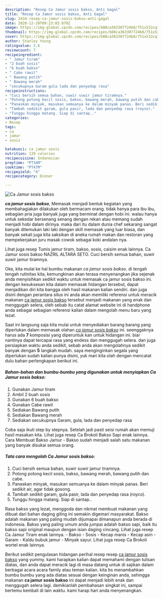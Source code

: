 ```yaml
---
description: "Resep Ca Jamur sosis bakso, Anti Gagal"
title: "Resep Ca Jamur sosis bakso, Anti Gagal"
slug: 2434-resep-ca-jamur-sosis-bakso-anti-gagal
date: 2020-12-20T09:23:03.878Z
image: https://img-global.cpcdn.com/recipes/b88ca363307724b8/751x532cq70/ca-jamur-sosis-bakso-foto-resep-utama.jpg
thumbnail: https://img-global.cpcdn.com/recipes/b88ca363307724b8/751x532cq70/ca-jamur-sosis-bakso-foto-resep-utama.jpg
cover: https://img-global.cpcdn.com/recipes/b88ca363307724b8/751x532cq70/ca-jamur-sosis-bakso-foto-resep-utama.jpg
author: Stanley Young
ratingvalue: 3.6
reviewcount: 7
recipeingredient:
- " Jamur tiram"
- "2 buah sosis"
- "6 buah bakso"
- " Cabe rawit"
- " Bawang putih"
- " Bawang merah"
- "secukupnya Garam gula lada dan penyedap rasa"
recipeinstructions:
- "Cuci bersih semua bahan, suwir suwir jamur tiramnya."
- "Potong potong kecil sosis, bakso, bawang merah, bawang putih dan cabe."
- "Panaskan minyak, masukan semuanya ke dalam minyak panas. Beri sedikit air, agar tidak gosong."
- "Tambah sedikit garam, gula pasir, lada dan penyedap rasa (royco)."
- "Tunggu hingga matang. Siap di santap.."
categories:
- Resep
tags:
- ca
- jamur
- sosis

katakunci: ca jamur sosis 
nutrition: 129 calories
recipecuisine: Indonesian
preptime: "PT34M"
cooktime: "PT47M"
recipeyield: "4"
recipecategory: Dinner

---
```



![Ca Jamur sosis bakso](https://img-global.cpcdn.com/recipes/b88ca363307724b8/751x532cq70/ca-jamur-sosis-bakso-foto-resep-utama.jpg)

<b><i>ca jamur sosis bakso</i></b>, Memasak menjadi bentuk kegiatan yang membahagiakan dilakukan oleh bermacam orang. tidak hanya para ibu ibu, sebagian pria juga banyak juga yang berminat dengan hobi ini. walau hanya untuk sekedar bersenang senang dengan rekan atau memang sudah menjadi hobi dalam dirinya. maka dari itu dalam dunia chef sekarang sangat banyak ditemukan laki laki dengan skill memasak yang luar biasa, dan banyak sekali juga kita saksikan di aneka rumah makan dan restoran yang mempekerjakan juru masak cowok sebagai koki andalan nya.

Lihat juga resep Tumis jamur tiram, bakso, sosis, caisim enak lainnya. Ca Jamur sosis bakso NAZRIL ALTARA SETO. Cuci bersih semua bahan, suwir suwir jamur tiramnya.

Oke, kita mulai ke hal bumbu makanan <i>ca jamur sosis bakso</i>. di tengah tengah rutinitas kita, kemungkinan akan terasa menyenangkan jika sejenak anda menyisihkan sedikit waktu untuk memasak ca jamur sosis bakso ini. dengan kesuksesan kita dalam memasak hidangan tersebut, dapat menjadikan diri kita bangga oleh hasil makanan kalian sendiri. dan juga disini dengan perantara situs ini anda akan memiliki referensi untuk meracik makanan <u>ca jamur sosis bakso</u> tersebut menjadi makanan yang enak dan menggugah selera, oleh sebab itu catat alamat website ini di handphone anda sebagai sebagian referensi kalian dalam mengolah menu baru yang lezat.


Saat ini langsung saja kita mulai untuk menyediakan barang barang yang diperlukan dalam memasak olahan <u><i>ca jamur sosis bakso</i></u> ini. seenggaknya harus ada <b>7</b> komposisi yang diperuntuk kan untuk hidangan ini. biar nantinya dapat tercapai rasa yang endess dan menggugah selera. dan juga persiapkan waktu anda sedikit, sebab anda akan mengolahnya sedikit banyak dengan <b>5</b> langkah mudah. saya menginginkan segala yang diperlukan sudah kalian punya disini, yuk mari kita olah dengan mencatat dulu bahan perlengkapan berikut ini.

<!--inarticleads1-->

##### Bahan-bahan dan bumbu-bumbu yang digunakan untuk menyiapkan Ca Jamur sosis bakso:

1. Gunakan  Jamur tiram
1. Ambil 2 buah sosis
1. Gunakan 6 buah bakso
1. Gunakan  Cabe rawit
1. Sediakan  Bawang putih
1. Sediakan  Bawang merah
1. Sediakan secukupnya Garam, gula, lada dan penyedap rasa


Coba saja ikuti step by stepnya. Setelah jadi pasti seisi rumah akan memuji hasil masakan kita. Lihat juga resep Ca Brokoli Bakso Sapi enak lainnya. Cara Membuat Bakso Jamur - Bakso sudah menjadi salah satu makanan yang banyak disukai semua orang. 

<!--inarticleads2-->

##### Tata cara mengolah Ca Jamur sosis bakso:

1. Cuci bersih semua bahan, suwir suwir jamur tiramnya.
1. Potong potong kecil sosis, bakso, bawang merah, bawang putih dan cabe.
1. Panaskan minyak, masukan semuanya ke dalam minyak panas. Beri sedikit air, agar tidak gosong.
1. Tambah sedikit garam, gula pasir, lada dan penyedap rasa (royco).
1. Tunggu hingga matang. Siap di santap..


Rasa bakso yang lezat, menggoda dan nikmat membuat makanan yang dibuat dari bahan daging giling ini semakin digemari masyarakat. Bakso adalah makanan yang paling mudah dijumapai dimanapun anda berada di indonesia. Bakso yang paling umum anda jumpai adalah bakso sapi, baik itu bakso sapi original maupun dengan isian daging cincang. Lihat juga resep Ca Jamur Tiram enak lainnya. - Bakso - Sosis - Kecap manis - Kecap asin - Garam - Kaldu bubuk jamur - Minyak sayur. Lihat juga resep Ca Brokoli wortel enak lainnya. 

Berikut sedikit pengulasan hidangan perihal resep resep <u>ca jamur sosis bakso</u> yang yummy. kami harapkan kalian dapat memahami dengan tulisan diatas, dan anda dapat meracik lagi di masa datang untuk di sajikan dalam berbagai acara acara family atau teman kalian. kita bs menambahkan bumbu bumbu yang ada diatas sesuai dengan keinginan anda, sehingga makanan <b>ca jamur sosis bakso</b> ini dapat menjadi lebih enak dan menggugah selera lagi. demikianlah pembahasan singkat ini, sampai bertemu kembali di lain waktu. kami harap hari anda menyenangkan.
